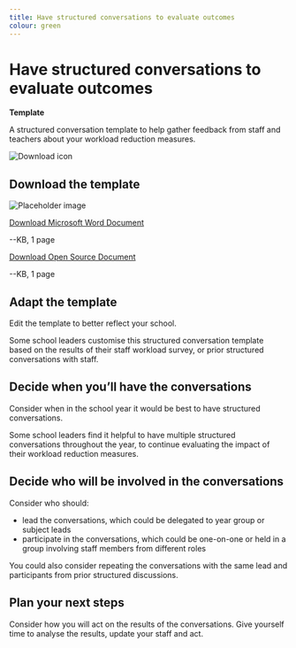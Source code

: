 ```yaml
---
title: Have structured conversations to evaluate outcomes
colour: green
---
```


# Have structured conversations to evaluate outcomes

<strong class="govuk-tag">Template</strong>

A structured conversation template to help gather feedback from staff and teachers about your workload reduction measures.

<div class="govuk-grid-row dfe-width-container govuk-!-padding-bottom-6">
  <div class="govuk-grid-column-full">
    <div class="info-box">
      <div class="info-box__corner">
        <img src="/assets/images/download-icon.svg" alt="Download icon">
      </div>
      <h2 class="govuk-heading-m">
        Download the template
      </h2>
      <div class="govuk-grid-row info-box__download-content">
        <div class="govuk-grid-column-one-half">
          <img src="/assets/images/preview-placeholder.jpg" alt="Placeholder image" class="dfe-file-preview-image">
        </div>
        <div class="govuk-grid-column-one-half">
          <p class="govuk-body-m govuk-!-margin-top-3 govuk-!-margin-bottom-0">
            <a class="govuk-link govuk-link--no-visited-state" href="#">
              Download Microsoft Word Document
            </a>
          </p>
          <p class="govuk-body-m">
            --KB, 1 page
          </p>
          <p class="govuk-body-m govuk-!-margin-top-3 govuk-!-margin-bottom-0">
            <a class="govuk-link govuk-link--no-visited-state" href="#">
              Download Open Source Document
            </a>
          </p>
          <p class="govuk-body-m">
            --KB, 1 page
          </p>
        </div>
      </div>
    </div>
  </div>
</div>

## Adapt the template

Edit the template to better reflect your school.

Some school leaders customise this structured conversation template based on the results of their staff workload survey,
or prior structured conversations with staff.

## Decide when you’ll have the conversations

Consider when in the school year it would be best to have structured conversations.

Some school leaders find it helpful to have multiple structured conversations throughout the year, to continue evaluating
the impact of their workload reduction measures.

## Decide who will be involved in the conversations

Consider who should:

- lead the conversations, which could be delegated to year group or subject leads
- participate in the conversations, which could be one-on-one or held in a group involving staff members from different roles

You could also consider repeating the conversations with the same lead and participants from prior structured discussions.

## Plan your next steps

Consider how you will act on the results of the conversations. Give yourself time to analyse the results, update your staff
and act.

